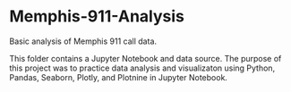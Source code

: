 # Memphis-911-Analysis
Basic analysis of Memphis 911 call data.

This folder contains a Jupyter Notebook and data source. The purpose of this project was to practice data analysis and visualizaton using Python, Pandas, Seaborn, Plotly, and Plotnine in Jupyter Notebook.

